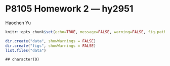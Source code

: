 P8105 Homework 2 — hy2951
================
Haochen Yu

``` r
knitr::opts_chunk$set(echo=TRUE, message=FALSE, warning=FALSE, fig.path="figs/")

dir.create("data", showWarnings = FALSE)
dir.create("figs", showWarnings = FALSE)
list.files("data")
```

    ## character(0)
